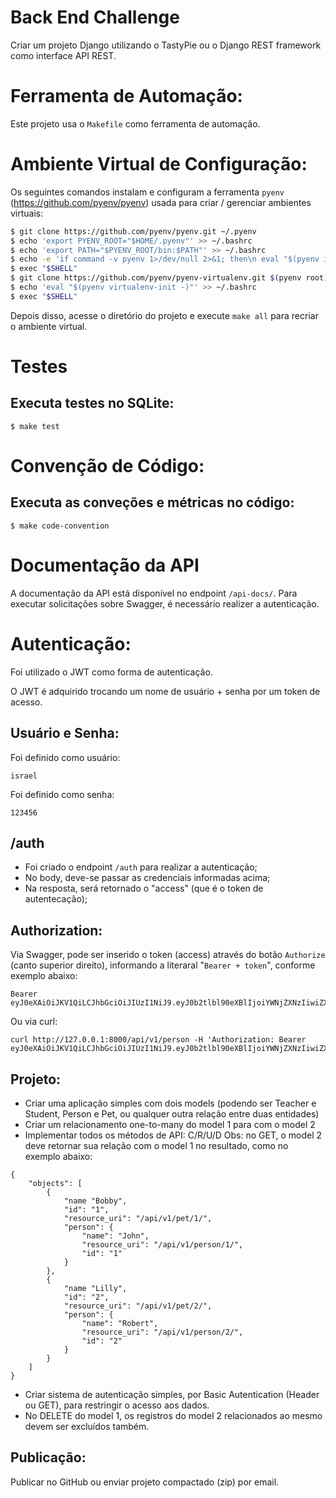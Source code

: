 # Back End Challenge

Criar um projeto Django utilizando o TastyPie ou o Django REST framework como interface API REST.


# Ferramenta de Automação:
Este projeto usa o `Makefile` como ferramenta de automação. 


# Ambiente Virtual de Configuração:
Os seguintes comandos instalam e configuram a ferramenta `pyenv` (https://github.com/pyenv/pyenv) usada para criar / gerenciar ambientes virtuais:

```bash
$ git clone https://github.com/pyenv/pyenv.git ~/.pyenv
$ echo 'export PYENV_ROOT="$HOME/.pyenv"' >> ~/.bashrc
$ echo 'export PATH="$PYENV_ROOT/bin:$PATH"' >> ~/.bashrc
$ echo -e 'if command -v pyenv 1>/dev/null 2>&1; then\n eval "$(pyenv init -)"\nfi' >> ~/.bashrc
$ exec "$SHELL"
$ git clone https://github.com/pyenv/pyenv-virtualenv.git $(pyenv root)/plugins/pyenv-virtualenv
$ echo 'eval "$(pyenv virtualenv-init -)"' >> ~/.bashrc
$ exec "$SHELL"
```

Depois disso, acesse o diretório do projeto e execute `make all` para recriar o ambiente virtual.

# Testes

## Executa testes no SQLite:
```
$ make test
```

# Convenção de Código:

## Executa as conveções e métricas no código:
```
$ make code-convention
```

# Documentação da API

A documentação da API está disponível no endpoint `/api-docs/`. Para executar solicitações sobre Swagger, é necessário realizer a autenticação.

# Autenticação:
Foi utilizado o JWT como forma de autenticação.

O JWT é adquirido trocando um nome de usuário + senha por um token de acesso.

## Usuário e Senha:
Foi definido como usuário:
```
israel
```
Foi definido como senha:
```
123456
```

## /auth
- Foi criado o endpoint `/auth` para realizar a autenticação;
- No body, deve-se passar as credenciais informadas acima;
- Na resposta, será retornado o "access" (que é o token de autentecação);

## Authorization:
Via Swagger, pode ser inserido o token (access) através do botão `Authorize` (canto superior direito), informando a literaral "`Bearer + token`", conforme exemplo abaixo:
```
Bearer eyJ0eXAiOiJKV1QiLCJhbGciOiJIUzI1NiJ9.eyJ0b2tlbl90eXBlIjoiYWNjZXNzIiwiZXhwIjoxNTQzODI4NDMxLCJqdGkiOiI3ZjU5OTdiNzE1MGQ0NjU3OWRjMmI0OTE2NzA5N2U3YiIsInVzZXJfaWQiOjF9.Ju70kdcaHKn1Qaz8H42zrOYk0Jx9kIckTn9Xx7vhikY
```

Ou via curl:
```
curl http://127.0.0.1:8000/api/v1/person -H 'Authorization: Bearer eyJ0eXAiOiJKV1QiLCJhbGciOiJIUzI1NiJ9.eyJ0b2tlbl90eXBlIjoiYWNjZXNzIiwiZXhwIjoxNTQzODI4NDMxLCJqdGkiOiI3ZjU5OTdiNzE1MGQ0NjU3OWRjMmI0OTE2NzA5N2U3YiIsInVzZXJfaWQiOjF9.Ju70kdcaHKn1Qaz8H42zrOYk0Jx9kIckTn9Xx7vhikY'
```

## Projeto:

* Criar uma aplicação simples com dois models (podendo ser Teacher e Student, Person e Pet, ou qualquer outra relação entre duas entidades)
* Criar um relacionamento one-to-many do model 1 para com o model 2
* Implementar todos os métodos de API: C/R/U/D 
   Obs: no GET, o model 2 deve retornar sua relação com o model 1 no resultado, como no exemplo abaixo:

```
{
    "objects": [
        {
            "name "Bobby",
            "id": "1",
            "resource_uri": "/api/v1/pet/1/",
            "person": {
                "name": "John",
                "resource_uri": "/api/v1/person/1/",
                "id": "1"
            }
        },
        {
            "name "Lilly",
            "id": "2",
            "resource_uri": "/api/v1/pet/2/",
            "person": {
                "name": "Robert",
                "resource_uri": "/api/v1/person/2/",
                "id": "2"
            }
        }
    ]
}
```
    

* Criar sistema de autenticação simples, por Basic Autentication (Header ou GET), para restringir o acesso aos dados.
* No DELETE do model 1, os registros do model 2 relacionados ao mesmo devem ser excluídos também.


## Publicação:

Publicar no GitHub ou enviar projeto compactado (zip) por email.